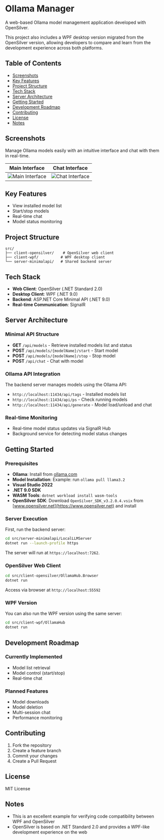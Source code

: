 # Ollama Manager

A web-based Ollama model management application developed with OpenSilver.

This project also includes a WPF desktop version migrated from the OpenSilver version, allowing developers to compare and learn from the development experience across both platforms.

## Table of Contents

- [Screenshots](#screenshots)
- [Key Features](#key-features)
- [Project Structure](#project-structure)
- [Tech Stack](#tech-stack)
- [Server Architecture](#server-architecture)
- [Getting Started](#getting-started)
- [Development Roadmap](#development-roadmap)
- [Contributing](#contributing)
- [License](#license)
- [Notes](#notes)

## Screenshots

Manage Ollama models easily with an intuitive interface and chat with them in real-time.

| Main Interface | Chat Interface |
|----------------|----------------|
| ![Main Interface](https://github.com/user-attachments/assets/8c3bcfc6-ae3f-4d58-9cce-f18285506f1c) | ![Chat Interface](https://github.com/user-attachments/assets/1daeb5bd-a1d9-4cd0-bc15-3fd779950a4b) |

## Key Features

- View installed model list
- Start/stop models
- Real-time chat
- Model status monitoring

## Project Structure

```
src/
├── client-opensilver/    # OpenSilver web client
├── client-wpf/          # WPF desktop client
└── server-minimalapi/   # Shared backend server
```

## Tech Stack

- **Web Client**: OpenSilver (.NET Standard 2.0)
- **Desktop Client**: WPF (.NET 9.0)
- **Backend**: ASP.NET Core Minimal API (.NET 9.0)
- **Real-time Communication**: SignalR

## Server Architecture

### Minimal API Structure
- **GET** `/api/models` - Retrieve installed models list and status
- **POST** `/api/models/{modelName}/start` - Start model
- **POST** `/api/models/{modelName}/stop` - Stop model
- **POST** `/api/chat` - Chat with model

### Ollama API Integration
The backend server manages models using the Ollama API:
- `http://localhost:11434/api/tags` - Installed models list
- `http://localhost:11434/api/ps` - Check running models
- `http://localhost:11434/api/generate` - Model load/unload and chat

### Real-time Monitoring
- Real-time model status updates via SignalR Hub
- Background service for detecting model status changes

## Getting Started

### Prerequisites
- **Ollama**: Install from [ollama.com](https://ollama.com)
- **Model Installation**: Example: run `ollama pull llama3.2`
- **Visual Studio 2022**
- **.NET 9.0 SDK**
- **WASM Tools**: `dotnet workload install wasm-tools`
- **OpenSilver SDK**: Download `OpenSilver_SDK_v3.2.0.4.vsix` from [www.opensilver.net](https://www.opensilver.net) and install

### Server Execution

First, run the backend server:
```bash
cd src/server-minimalapi/LocalLLMServer
dotnet run --launch-profile https
```
The server will run at `https://localhost:7262`.

### OpenSilver Web Client

```bash
cd src/client-opensilver/OllamaHub.Browser
dotnet run
```

Access via browser at `http://localhost:55592`

### WPF Version

You can also run the WPF version using the same server:
```bash
cd src/client-wpf/OllamaHub
dotnet run
```

## Development Roadmap

### Currently Implemented
- Model list retrieval
- Model control (start/stop)
- Real-time chat

### Planned Features
- Model downloads
- Model deletion
- Multi-session chat
- Performance monitoring

## Contributing

1. Fork the repository
2. Create a feature branch
3. Commit your changes
4. Create a Pull Request

## License

MIT License

## Notes

- This is an excellent example for verifying code compatibility between WPF and OpenSilver
- OpenSilver is based on .NET Standard 2.0 and provides a WPF-like development experience on the web

